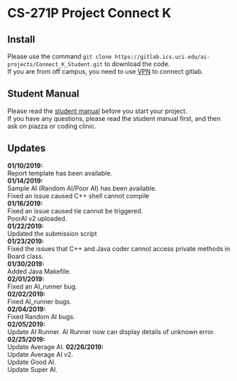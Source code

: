 # CS-271P Project Connect K
## Install
Please use the command `git clone https://gitlab.ics.uci.edu/ai-projects/Connect_K_Student.git` to download the code.<br>
If you are from off campus, you need to use [VPN](https://www.oit.uci.edu/help/vpn/) to connect gitlab.
## Student Manual
Please read the [student manual](https://gitlab.ics.uci.edu/ai-projects/Connect_K_Student/wikis/home) before you start your project.<br>
If you have any questions, please read the student manual first, and then ask on piazza or coding clinic.

## Updates
**01/10/2019:** <br>
Report template has been available.<br>
**01/14/2019:** <br>
Sample AI (Random AI/Poor AI) has been available.<br>
Fixed an issue caused C++ shell cannot compile<br>
**01/16/2019:** <br>
Fixed an issue caused tie cannot be triggered.<br>
PoorAI v2 uploaded.<br>
**01/22/2019:** <br>
Updated the submission script<br>
**01/23/2019:** <br>
Fixed the issues that C++ and Java coder cannot access private methods in Board class.<br>
**01/30/2019:** <br>
Added Java Makefile.<br>
**02/01/2019:** <br>
Fixed an AI_runner bug.<br>
**02/02/2019:** <br>
Fixed AI_runner bugs.<br>
**02/04/2019:** <br>
Fixed Random AI bugs. <br>
**02/05/2019:** <br>
Update AI Runner. AI Runner now can display details of unknown error. <br>
**02/25/2019:** <br>
Update Average AI.
**02/26/2019:** <br>
Update Average AI v2.<br>
Update Good AI.<br>
Update Super AI.<br>